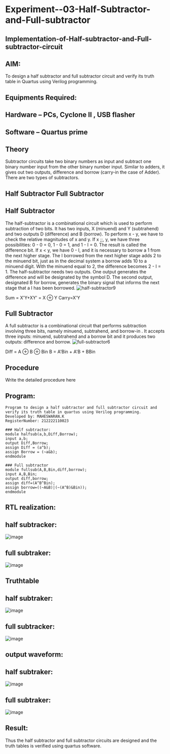 # Experiment--03-Half-Subtractor-and-Full-subtractor
## Implementation-of-Half-subtractor-and-Full-subtractor-circuit
## AIM:
To design a half subtractor and full subtractor circuit and verify its truth table in Quartus using Verilog programming.

## Equipments Required:
## Hardware – PCs, Cyclone II , USB flasher
## Software – Quartus prime
## Theory
Subtractor circuits take two binary numbers as input and subtract one binary number input from the other binary number input. Similar to adders, it gives out two outputs, difference and borrow (carry-in the case of Adder). There are two types of subtractors.

## Half Subtractor Full Subtractor
## Half Subtractor
The half-subtractor is a combinational circuit which is used to perform subtraction of two bits. It has two inputs, X (minuend) and Y (subtrahend) and two outputs D (difference) and B (borrow). To perform x - y, we have to check the relative magnitudes of x and y. If x ;;, y, we have three possibilities: 0 - 0 = 0, 1 - 0 = 1, and 1 - I = 0. The result is called the difference bit. If x < y, we have 0 - I, and it is necessary to borrow a 1 from the next higher stage. The I borrowed from the next higher stage adds 2 to the minuend bit, just as in the decimal system a borrow adds 10 to a minuend digit. With the minuend equal to 2, the difference becomes 2 - I = 1. The half-subtractor needs two outputs. One output generates the difference and will be designated by the symbol D. The second output, designated B for borrow, generates the binary signal that informs the next stage that a I has been borrowed.
![half-subtractor9](https://user-images.githubusercontent.com/36288975/166112538-58c3bc7c-ee5d-4e6a-ac8d-8e8328efe27a.png)


Sum = X'Y+XY' = X ⊕ Y
Carry=X'Y

## Full Subtractor
A full subtractor is a combinational circuit that performs subtraction involving three bits, namely minuend, subtrahend, and borrow-in . It accepts three inputs: minuend, subtrahend and a borrow bit and it produces two outputs: difference and borrow. 
![full-subtractor6](https://user-images.githubusercontent.com/36288975/166112541-24c68359-3de8-4674-ae22-8272ffc385ed.png)


Diff = A ⊕ B ⊕ Bin B = A'Bin + A'B + BBin

## Procedure



Write the detailed procedure here 


## Program:
```
Program to design a half subtractor and full subtractor circuit and verify its truth table in quartus using Verilog programming.
Developed by: MAHESWARAN.K
RegisterNumber: 212222110023

### Half subtractor:
module halfsub(a,b,Diff,Borrow);
input a,b;
output Diff,Borrow;
assign Diff = (a^b);
assign Borrow = (~a&b);
endmodule

### Full subtractor
module fullsub(A,B,Bin,diff,borrow);
input A,B,Bin;
output diff,borrow;
assign diff=(A^B^Bin);
assign borrow=((~A&B)|(~(A^B)&Bin));
endmodule

```
##  RTL realization:

## half subtracker:

![image](https://github.com/22009011/Experiment--03-Half-Subtractor-and-Full-subtractor/assets/118343461/8b34cb8c-86f8-4681-a231-8a9bc9ca3402)


## full subtraker:

![image](https://github.com/22009011/Experiment--03-Half-Subtractor-and-Full-subtractor/assets/118343461/3584b25d-c0ac-432b-bfca-f72fd9d5da53)



## Truthtable

## half subtraker:

![image](https://github.com/22009011/Experiment--03-Half-Subtractor-and-Full-subtractor/assets/118343461/91902291-7ddc-4d55-bba5-098d3ccc9184)

## full subtracker:

![image](https://github.com/22009011/Experiment--03-Half-Subtractor-and-Full-subtractor/assets/118343461/85c184ad-719a-4a51-91ce-3d5e9759790f)



## output waveform:

## half subtraker:

![image](https://github.com/22009011/Experiment--03-Half-Subtractor-and-Full-subtractor/assets/118343461/d0b61360-5b3b-45fd-9c51-f3e96ee17a62)


## full subtraker:

![image](https://github.com/22009011/Experiment--03-Half-Subtractor-and-Full-subtractor/assets/118343461/f19e0dd2-94ff-4866-b5ae-6fd2f7171adf)



## Result:
Thus the half subtractor and full subtractor circuits are designed and the truth tables is verified using quartus software.
